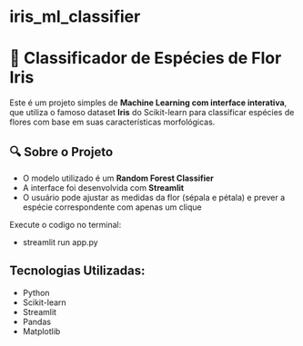 # iris_ml_classifier
# 🌸 Classificador de Espécies de Flor Iris

Este é um projeto simples de **Machine Learning com interface interativa**, que utiliza o famoso dataset **Iris** do Scikit-learn para classificar espécies de flores com base em suas características morfológicas.

## 🔍 Sobre o Projeto

- O modelo utilizado é um **Random Forest Classifier**
- A interface foi desenvolvida com **Streamlit**
- O usuário pode ajustar as medidas da flor (sépala e pétala) e prever a espécie correspondente com apenas um clique

Execute o codigo no terminal:
- streamlit run app.py

## Tecnologias Utilizadas:
- Python
- Scikit-learn
- Streamlit
- Pandas
- Matplotlib

